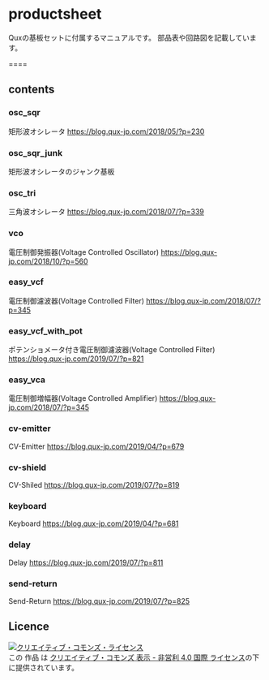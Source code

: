 # productsheet

Quxの基板セットに付属するマニュアルです。
部品表や回路図を記載しています。

====

## contents

### osc_sqr
矩形波オシレータ
https://blog.qux-jp.com/2018/05/?p=230

### osc_sqr_junk
矩形波オシレータのジャンク基板

### osc_tri
三角波オシレータ
https://blog.qux-jp.com/2018/07/?p=339

### vco
電圧制御発振器(Voltage Controlled Oscillator)
https://blog.qux-jp.com/2018/10/?p=560

### easy_vcf
電圧制御濾波器(Voltage Controlled Filter)
https://blog.qux-jp.com/2018/07/?p=345

### easy_vcf_with_pot
ポテンショメータ付き電圧制御濾波器(Voltage Controlled Filter)
https://blog.qux-jp.com/2019/07/?p=821

### easy_vca
電圧制御増幅器(Voltage Controlled Amplifier)
https://blog.qux-jp.com/2018/07/?p=345

### cv-emitter
CV-Emitter
https://blog.qux-jp.com/2019/04/?p=679

### cv-shield
CV-Shiled
https://blog.qux-jp.com/2019/07/?p=819

### keyboard
Keyboard
https://blog.qux-jp.com/2019/04/?p=681

### delay
Delay
https://blog.qux-jp.com/2019/07/?p=811

### send-return
Send-Return
https://blog.qux-jp.com/2019/07/?p=825



## Licence
<a rel="license" href="http://creativecommons.org/licenses/by-nc/4.0/"><img alt="クリエイティブ・コモンズ・ライセンス" style="border-width:0" src="https://i.creativecommons.org/l/by-nc/4.0/88x31.png" /></a><br />この 作品 は <a rel="license" href="http://creativecommons.org/licenses/by-nc/4.0/">クリエイティブ・コモンズ 表示 - 非営利 4.0 国際 ライセンス</a>の下に提供されています。
